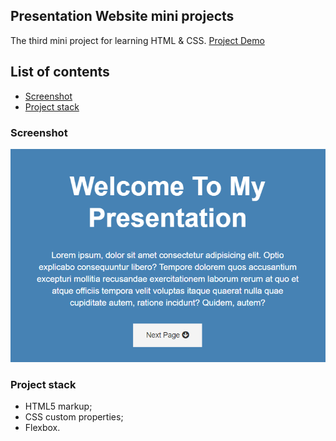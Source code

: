 ## Presentation Website mini projects

The third mini project for learning HTML & CSS. [Project Demo](https://kayyrbeks.github.io/udemy-courses/01-modern-html-css/03-presentation-website/index.html)

## List of contents

- [Screenshot](#screenshot)
- [Project stack](#project-stack)

### Screenshot

![](./screenshot/presentation-website.png)

### Project stack

- HTML5 markup;
- CSS custom properties;
- Flexbox.
